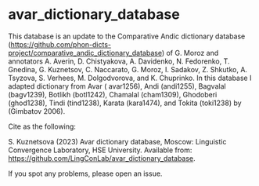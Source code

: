 # avar_dictionary_database

This database is an update to the Comparative Andic dictionary database (https://github.com/phon-dicts-project/comparative_andic_dictionary_database) of G. Moroz and annotators A. Averin, D. Chistyakova, A. Davidenko, N. Fedorenko, T. Gnedina, G. Kuznetsov, C. Naccarato, G. Moroz, I. Sadakov, Z. Shkutko, A. Tsyzova, S. Verhees, M. Dolgodvorova, and K. Chuprinko.
In this database I adapted dictionary from Avar (	avar1256), Andi (andi1255), Bagvalal (bagv1239), Botlikh (botl1242), Chamalal (cham1309), Ghodoberi (ghod1238), Tindi (tind1238), Karata (kara1474), and Tokita (toki1238) by (Gimbatov 2006).

Cite as the following:

S. Kuznetsova (2023) Avar dictionary database, Moscow: Linguistic Convergence Laboratory, HSE University. Available from: https://github.com/LingConLab/avar_dictionary_database.

If you spot any problems, please open an issue.
